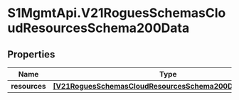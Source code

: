 # S1MgmtApi.V21RoguesSchemasCloudResourcesSchema200Data

## Properties
Name | Type | Description | Notes
------------ | ------------- | ------------- | -------------
**resources** | [**[V21RoguesSchemasCloudResourcesSchema200DataResources]**](V21RoguesSchemasCloudResourcesSchema200DataResources.md) | Resources | [optional] 


